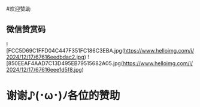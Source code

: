 #欢迎赞助
## 微信赞赏码
![FCC5D69C1FFD04C447F351FC186C3EBA.jpg(https://www.helloimg.com/i/2024/12/17/67616eedbdac2.jpg)
![850EEAF4AAD7C13D495EB79515682A05.jpg(https://www.helloimg.com/i/2024/12/17/67616eee1d5f8.jpg)
# 谢谢♪(･ω･)ﾉ各位的赞助

